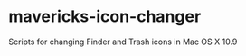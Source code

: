 mavericks-icon-changer
======================

Scripts for changing Finder and Trash icons in Mac OS X 10.9

